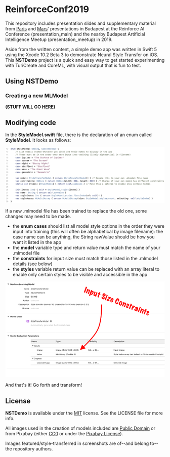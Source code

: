# ReinforceConf2019

This repository includes presentation slides and supplementary material from [Paris](https://twitter.com/parisba) and [Mars](https://twitter.com/TheMartianLife)' presentations in Budapest at the Reinforce AI Conference (presentation\_main) and the nearby Budapest Artificial Intelligence Meetup (presentation\_meetup) in 2019.

Aside from the written content, a simple demo app was written in Swift 5 using the Xcode 10.2 Beta 3 to demonstrate Neural Style Transfer on iOS. This **NSTDemo** project is a quick and easy way to get started experimenting with TuriCreate and CoreML, with visual output that is fun to test.

## Using NSTDemo

### Creating a new MLModel

**(STUFF WILL GO HERE)**

## Modifying code

In the **StyleModel.swift** file, there is the declaration of an enum called **StyleModel**. It looks as follows:

![Screenshot of StyleModel.swift file](Assets/StyleModel.png)

If a new .mlmodel file has been trained to replace the old one, some changes may need to be made.

* the **enum cases** should list all model style options in the order they were input into training (this will often be alphabetical by image filename): the case name can be anything, the String rawValue should be how you want it listed in the app
* the **model** variable type and return value must match the name of your .mlmodel file
* the **constraints** for input size must match those listed in the .mlmodel details (see below)
* the **styles** variable return value can be replaced with an array literal to enable only certain styles to be visible and accessible in the app

![Screenshot of StyleTransferModel.ml details](Assets/ModelDetails.png)

And that's it! Go forth and transform!

## License

**NSTDemo** is available under the [MIT](https://opensource.org/licenses/MIT) license. See the LICENSE file for more info.

All images used in the creation of models included are [Public Domain](https://creativecommons.org/share-your-work/public-domain/) or from Pixabay (either [CC0](https://creativecommons.org/share-your-work/public-domain/cc0/) or under the [Pixabay License](https://pixabay.com/service/license/)). 

Images featured/style-transferred in screenshots are of--and belong to--the repository authors.